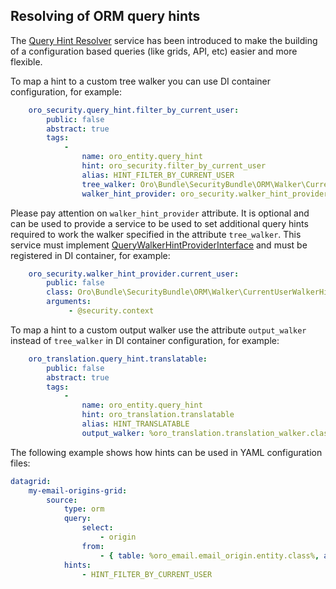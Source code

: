 ## Resolving of ORM query hints ##

The [Query Hint Resolver](./../../../../Component/DoctrineUtils/ORM/QueryHintResolver.php) service has been introduced to make the building of a configuration based queries (like grids, API, etc) easier and more flexible.

To map a hint to a custom tree walker you can use DI container configuration, for example:

```yaml
    oro_security.query_hint.filter_by_current_user:
        public: false
        abstract: true
        tags:
            -
                name: oro_entity.query_hint
                hint: oro_security.filter_by_current_user
                alias: HINT_FILTER_BY_CURRENT_USER
                tree_walker: Oro\Bundle\SecurityBundle\ORM\Walker\CurrentUserWalker
                walker_hint_provider: oro_security.walker_hint_provider.current_user
```

Please pay attention on `walker_hint_provider` attribute. It is optional and can be used to provide a service to be used to set additional query hints required to work the walker specified in the attribute `tree_walker`. This service must implement [QueryWalkerHintProviderInterface](./../../../../Component/DoctrineUtils/ORM/QueryWalkerHintProviderInterface.php) and must be registered in DI container, for example:

```yaml
    oro_security.walker_hint_provider.current_user:
        public: false
        class: Oro\Bundle\SecurityBundle\ORM\Walker\CurrentUserWalkerHintProvider
        arguments:
             - @security.context
```

To map a hint to a custom output walker use the attribute `output_walker` instead of `tree_walker` in DI container configuration, for example:

```yaml
    oro_translation.query_hint.translatable:
        public: false
        abstract: true
        tags:
            -
                name: oro_entity.query_hint
                hint: oro_translation.translatable
                alias: HINT_TRANSLATABLE
                output_walker: %oro_translation.translation_walker.class%
``` 

The following example shows how hints can be used in YAML configuration files:

``` yaml
datagrid:
    my-email-origins-grid:
        source:
            type: orm
            query:
                select:
                    - origin
                from:
                    - { table: %oro_email.email_origin.entity.class%, alias: origin }
            hints:
                - HINT_FILTER_BY_CURRENT_USER
```
